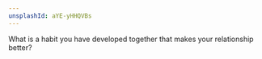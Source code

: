 ```yaml
---
unsplashId: aYE-yHHQVBs
---
```


What is a habit you have developed together that makes your relationship better?

